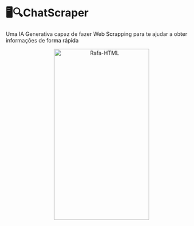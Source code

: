 # 🖥️🔍ChatScraper
Uma IA Generativa capaz de fazer Web Scrapping para te ajudar a obter informações de forma rápida



<div align="center">
   <img align="center"  alt="Rafa-HTML" height="450" width="250" src="https://cdn.discordapp.com/attachments/1022605277469626472/1165699359531347988/az_recorder_20231022_133840.gif?ex=6547cd20&is=65355820&hm=e87cc7a966105d85a48a4883ea42ac681b97bd02deb30134ab9d8ffd4b8fb377&">
</div>
 

